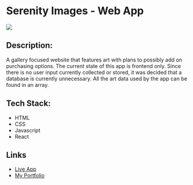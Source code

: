 # Serenity Images - Web App
<img src="https://img.shields.io/badge/LICENSE-mit-green"/>

## Description:

A gallery focused website that features art with plans to possibly add on purchasing options. The current state of this app is frontend only. Since there is no user input currently collected or stored, it was decided that a database is currently unnecessary. All the art data used by the app can be found in an array. 


## Tech Stack:

* HTML
* CSS
* Javascript
* React

## Links
* [Live App](https://serenityimages.studio/)
* [My Portfolio](https://dionne-stratton-portfolio.netlify.app/)
